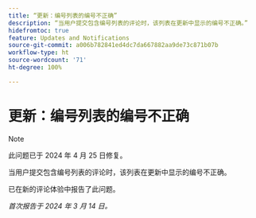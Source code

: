 ```yaml
---
title: “更新：编号列表的编号不正确”
description: “当用户提交包含编号列表的评论时，该列表在更新中显示的编号不正确。”
hidefromtoc: true
feature: Updates and Notifications
source-git-commit: a006b782841ed4dc7da667882aa9de73c871b07b
workflow-type: ht
source-wordcount: '71'
ht-degree: 100%

---
```



# 更新：编号列表的编号不正确

>[!NOTE]
>
>此问题已于 2024 年 4 月 25 日修复。

当用户提交包含编号列表的评论时，该列表在更新中显示的编号不正确。

已在新的评论体验中报告了此问题。

_首次报告于 2024 年 3 月 14 日。_
